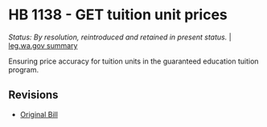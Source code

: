 # HB 1138 - GET tuition unit prices
*Status: By resolution, reintroduced and retained in present status.* | [leg.wa.gov summary](https://app.leg.wa.gov/billsummary?BillNumber=1138&Year=2021)

Ensuring price accuracy for tuition units in the guaranteed education tuition program.

## Revisions
* [Original Bill](1/)